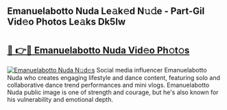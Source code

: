 ## Emanuelabotto Nuda Le𝚊k𝚎d N𝚞𝚍e - Part-Gil Vid𝚎o Photos Le𝚊ks Dk5lw

# <h2><a href="http://fbeboi.evod.top/?m=Emanuelabotto+Nuda">🔗 👉🔴 Emanuelabotto Nuda Vid𝚎o Ph𝚘t𝚘s</a></h2>

[![Emanuelabotto Nuda N𝚞d𝚎s](https://i.imgur.com/8V9OHl7.gif)](http://fbeboi.evod.top/?m=Emanuelabotto+Nuda)
Social media influencer Emanuelabotto Nuda who creates engaging lifestyle and dance content, featuring solo and collaborative dance trend performances and mini vlogs. Emanuelabotto Nuda public image is one of strength and courage, but he's also known for his vulnerability and emotional depth. 

